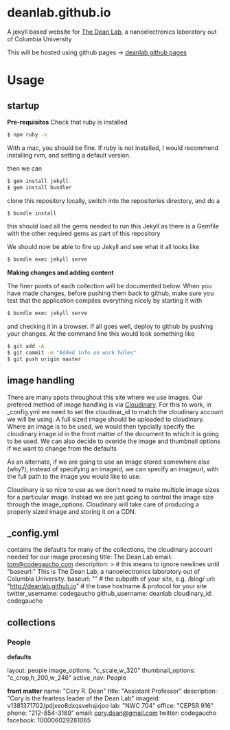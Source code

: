 # deanlab.github.io
A jekyll based website for [The Dean Lab], a nanoelectronics laboratory out of Columbia University

This will be hosted using github pages -> [deanlab github pages]

# Usage

## startup
**Pre-requisites**
Check that ruby is installed

```sh
$ npm ruby -v
```

With a mac, you should be fine.  If ruby is not installed, I would recommend installing rvm, and setting a default version.

then we can 

```sh
$ gem install jekyll
$ gem install bundler
```

clone this repository locally, switch into the repositories directory, and do a 

```sh
$ bundle install
```

this should load all the gems needed to run this Jekyll as there is a Gemfile with the other required gems as part of this repository

We should now be able to fire up Jekyll and see what it all looks like

```sh
$ bundle exec jekyll serve
```

**Making changes and adding content**

The finer points of each collection will be documented below.  When you have made changes, before pushing them back to github, make sure you test that the application compiles everything nicely by starting it with

```sh
$ bundle exec jekyll serve
```

and checking it in a browser.  If all goes well, deploy to github by pushing your changes. At the command line this would look something like

```sh
$ git add -A
$ git commit -m "Added info on work holes"
$ git push origin master
```


## image handling

There are many spots throughout this site where we use images.  Our prefered method of image handling is via [Cloudinary].  For this to work, in _config.yml we need to set the cloudinar_id to match the cloudinary account we will be using.  A full sized image should be uploaded to cloudinary.  Where an image is to be used, we would then typcially specify the cloudinary image id in the front matter of the document to which it is going to be used.  We can also decide to overide the image and thumbnail options  if we want to change from the defaults

As an alternate, if we are going to use an image stored somewhere else (why?), instead of specifying an imageid, we can specify an imageurl, with the full path to the image you would like to use.

Cloudinary is so nice to use as we don't need to make multiple image sizes for a particular image. Instead we are just going to control the image size through the image_options.  Cloudinary will take care of producing a properly sized image and storing it on a CDN.

## _config.yml

contains the defaults for many of the collections, the cloudinary account needed for our image procesing
title: The Dean Lab
email: tom@codegaucho.com
description: > # this means to ignore newlines until "baseurl:"
This is The Dean Lab, a nanoelectronics laboratory out of Columbia University.
baseurl: "" # the subpath of your site, e.g. /blog/
url: "http://deanlab.github.io" # the base hostname & protocol for your site
twitter_username: codegaucho
github_username:  deanlab
cloudinary_id: codegaucho

## collections

### People

**defaults**

layout: people
image_options: "c_scale,w_320"
thumbnail_options: "c_crop,h_200,w_246"
active_nav: People

**front matter**
name: "Cory R. Dean"
title: "Assistant Professor"
description: "Cory is the fearless leader of the Dean Lab"
imageid: v1381371702/pdjxeo8dxqsvehsjxjoo 
lab: "NWC 704"
office: "CEPSR 916"
phone: "212-854-3189"
email: cory.dean@gmail.com
twitter: codegaucho
facebook: 100006029281065



[Cloudinary]: http://cloudinary.com/
[deanlab github pages]: http://deanlab.github.io/
[The Dean Lab]: https://deanlab.com
